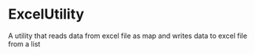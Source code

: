 # ExcelUtility
A utility that reads data from excel file as map and writes data to excel file from a list
